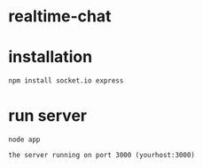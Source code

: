 # realtime-chat

# installation

```
npm install socket.io express
```
# run server

```
node app
```

```
the server running on port 3000 (yourhost:3000)
```
